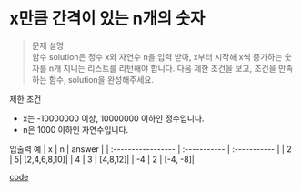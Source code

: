 # x만큼 간격이 있는 n개의 숫자

>문제 설명<br>
함수 solution은 정수 x와 자연수 n을 입력 받아, x부터 시작해 x씩 증가하는 숫자를 n개 지니는 리스트를 리턴해야 합니다. 다음 제한 조건을 보고, 조건을 만족하는 함수, solution을 완성해주세요.

제한 조건
- x는 -10000000 이상, 10000000 이하인 정수입니다.
- n은 1000 이하인 자연수입니다.

입출력 예
| x	 | n | answer | 
| :----------------- | :-----------  | :-----------  | 
| 2 | 5| [2,4,6,8,10]|
| 4 | 3 | [4,8,12]|
| -4 | 2 | [-4, -8]|

[code](https://github.com/JiHoonAHN/CodingTest/blob/main/Programmers/1Level/explain/Code/x%EB%A7%8C%ED%81%BC%20%EA%B0%84%EA%B2%A9%EC%9D%B4%20%EC%9E%88%EB%8A%94%20n%EA%B0%9C%EC%9D%98%20%EC%88%AB%EC%9E%90.swift)